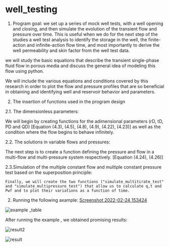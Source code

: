 # well_testing
1. Program goal:
we set up a series of mock well tests, with a well opening and closing, and then simulate the evolution of the transient flow and pressure over time. This is useful when we do for the next step of the studies a well test analysis to identify the storage in the well, the finite-action and infinite-action flow time, and most importantly to derive the well permeability and skin factor from the well test data.

we will study the basic equations that describe the transient single-phase fluid flow in porous media and discuss the general idea of modeling this flow using python. 

We will include the various equations and conditions covered by this research in order to plot the flow and pressure profiles that are so beneficial in obtaining and identifying well and reservoir behavior and parameters.

2.	The insertion of functions used in the program design

2.1.	 The dimensionless parameters:
	
  We will begin by creating functions for the adimensional parameters (rD, tD, PD and QD) [Equation (4.3), (4.5), (4.8), (4.9), (4.22), (4.23)] as well as the condition where the flow begins to behave infinitely.

2.2.	 The solutions in variable flows and pressures: 

  The next step is to create a function defining the pressure and flow in a multi-flow and multi-pressure system respectively. [Equation (4.24), (4.26)]
  
2.3.Simulation of the multiple constant flow and multiple constant pressure test based on the superposition principle:  

	Finally, we will create the two functions ("simulate_multitirate_test" and "simulate_multipressure_test") that allow us to calculate q,t and Pwf and to plot their variations as a function of time.

2. Running  the following axample:
[Screenshot 2022-02-24 153424](https://user-images.githubusercontent.com/100303910/155544690-fddf1a1f-b72f-4d63-bf67-6759b2c7dc32.png)

![example _table](https://user-images.githubusercontent.com/100303910/155551762-b7662bbf-6df8-4c90-b9f7-b1dd5b5607d8.png)

 After running the example , we obtained promising results:
 
 ![result2](https://user-images.githubusercontent.com/100303910/155554125-9db511c4-dce8-43b7-ad38-642172bf8830.png)

![result](https://user-images.githubusercontent.com/100303910/155554104-ca2be24b-3780-4a7a-bcda-499ad5d1a8ec.png)


 
 
 
 
